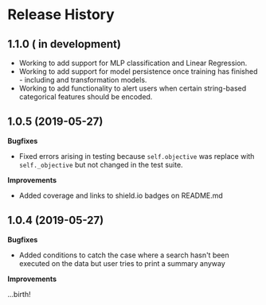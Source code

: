 Release History
===============

1.1.0 ( in development)
------------

- Working to add support for MLP classification and Linear Regression.  
- Working to add support for model persistence once training has finished - including and transformation models.
- Working to add functionality to alert users when certain string-based categorical features should be encoded.  


1.0.5 (2019-05-27)
-------------------

**Bugfixes** 

- Fixed errors arising in testing because `self.objective` was replace with `self._objective` but not changed in the test suite.

**Improvements**

- Added coverage and links to shield.io badges on README.md


1.0.4 (2019-05-27)
-------------------

**Bugfixes** 

- Added conditions to catch the case where a search hasn't been executed on the data but user tries to print a summary
anyway

**Improvements**

...birth!